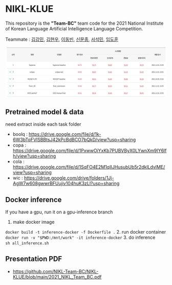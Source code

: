 # NIKL-KLUE

This repository is the **"Team-BC"** team code for the 2021 National Institute of Korean Language Artificial Intelligence Language Competition. 

Teammate : [김강민](https://github.com/Gangsss), [김현우](https://github.com/choco9966), [이동빈](https://github.com/Dongbin-Lee-git), [신문종](https://github.com/moon-jong), [서석민](https://github.com/min1321), [임도훈](https://github.com/vail131)

![](./img/leaderboard.JPG)

## Pretrained model & data  
need extract inside each task folder  

- boolq : https://drive.google.com/file/d/1k-6W3bTqFVlSBBtsJ42kPcBdBCO7bQkD/view?usp=sharing  
- copa : https://drive.google.com/file/d/1PxwwOiYxKb7PUBVByX0LYwnXm9IY6lfh/view?usp=sharing  
- cola : https://drive.google.com/file/d/1SqFO4E2M1qIIJHusubUb5r2dklLdvlME/view?usp=sharing  
- wic : https://drive.google.com/drive/folders/1Jj-AgW7w608gwwrBFUujiv104huK3zLl?usp=sharing

## Docker inference  
If you have a gpu, run it on a gpu-inference branch  
1. make docker image  

  `docker build -t inference-docker -f Dockerfile .`
2. run docker container  
  `docker run -v "$PWD:/mnt/work" -it inference-docker`
3. do inference  
  `sh all_inference.sh`

## Presentation PDF
- https://github.com/NIKL-Team-BC/NIKL-KLUE/blob/main/2021_NIKL_Team_BC.pdf